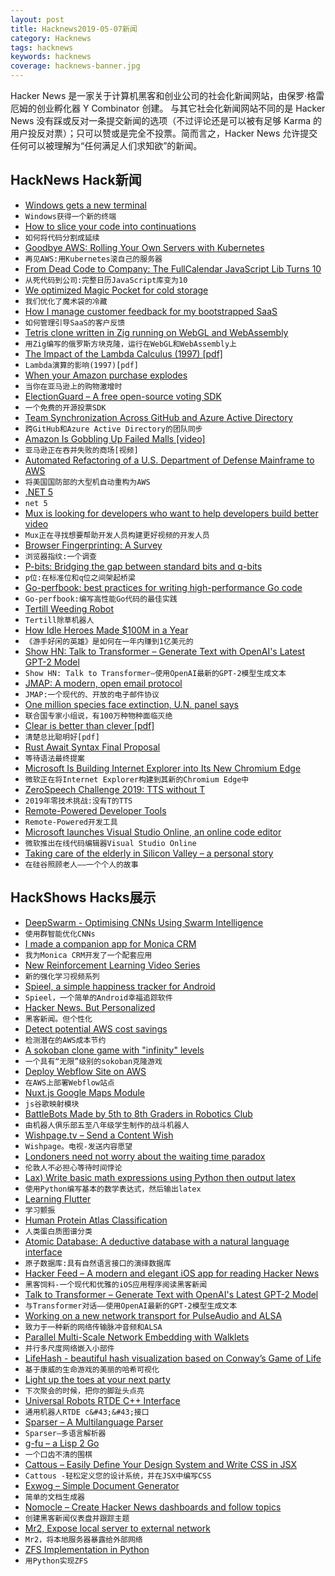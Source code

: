 ```yaml
---
layout: post
title: Hacknews2019-05-07新闻
category: Hacknews
tags: hacknews
keywords: hacknews
coverage: hacknews-banner.jpg
---
```


Hacker News 是一家关于计算机黑客和创业公司的社会化新闻网站，由保罗·格雷厄姆的创业孵化器 Y Combinator 创建。
与其它社会化新闻网站不同的是 Hacker News 没有踩或反对一条提交新闻的选项（不过评论还是可以被有足够 Karma 的用户投反对票）；只可以赞或是完全不投票。简而言之，Hacker News 允许提交任何可以被理解为“任何满足人们求知欲”的新闻。

## HackNews Hack新闻


- [Windows gets a new terminal](https://techcrunch.com/2019/05/06/windows-gets-a-new-terminal/)
- `Windows获得一个新的终端`
- [How to slice your code into continuations](https://dpiponi.github.io/cont.html)
- `如何将代码分割成延续`
- [Goodbye AWS: Rolling Your Own Servers with Kubernetes](https://gravitational.com/blog/aws_vs_colocation/)
- `再见AWS:用Kubernetes滚自己的服务器`
- [From Dead Code to Company: The FullCalendar JavaScript Lib Turns 10](https://fullcalendar.io/blog/2019/05/fullcalendar-turns-10)
- `从死代码到公司:完整日历JavaScript库变为10`
- [We optimized Magic Pocket for cold storage](https://blogs.dropbox.com/tech/2019/05/how-we-optimized-magic-pocket-for-cold-storage/)
- `我们优化了魔术袋的冷藏`
- [How I manage customer feedback for my bootstrapped SaaS](https://blog.checklyhq.com/how-i-manage-customer-feedback-for-my-bootstrapped-saas/)
- `如何管理引导SaaS的客户反馈`
- [Tetris clone written in Zig running on WebGL and WebAssembly](https://raulgrell.github.io/tetris/)
- `用Zig编写的俄罗斯方块克隆，运行在WebGL和WebAssembly上`
- [The Impact of the Lambda Calculus (1997) [pdf]](http://www-users.mat.umk.pl/~adwid/materialy/doc/church.pdf)
- `Lambda演算的影响(1997)[pdf]`
- [When your Amazon purchase explodes](https://www.theatlantic.com/technology/archive/2019/04/lithium-ion-batteries-amazon-are-exploding/587005/)
- `当你在亚马逊上的购物激增时`
- [ElectionGuard – A free open-source voting SDK](https://blogs.microsoft.com/on-the-issues/2019/05/06/protecting-democratic-elections-though-secure-verifiable-voting/)
- `一个免费的开源投票SDK`
- [Team Synchronization Across GitHub and Azure Active Directory](https://github.blog/2019-05-06-team-synchronization-across-github-and-azure-active-directory/)
- `跨GitHub和Azure Active Directory的团队同步`
- [Amazon Is Gobbling Up Failed Malls [video]](https://www.wsj.com/video/why-amazon-is-gobbling-up-failed-malls/FC3559FE-945E-447C-8837-151C31D69127.html)
- `亚马逊正在吞并失败的商场[视频]`
- [Automated Refactoring of a U.S. Department of Defense Mainframe to AWS](https://aws.amazon.com/blogs/apn/automated-refactoring-of-a-u-s-department-of-defense-mainframe-to-aws/?mc_cid=f69afe9fe7&amp;mc_eid=1c2ecb2a49)
- `将美国国防部的大型机自动重构为AWS`
- [.NET 5](https://devblogs.microsoft.com/dotnet/introducing-net-5/)
- `net 5`
- [Mux is looking for developers who want to help developers build better video](https://mux.com/jobs/)
- `Mux正在寻找想要帮助开发人员构建更好视频的开发人员`
- [Browser Fingerprinting: A Survey](https://arxiv.org/abs/1905.01051)
- `浏览器指纹:一个调查`
- [P-bits: Bridging the gap between standard bits and q-bits](https://aip.scitation.org/doi/full/10.1063/1.5055860)
- `p位:在标准位和q位之间架起桥梁`
- [Go-perfbook: best practices for writing high-performance Go code](https://github.com/dgryski/go-perfbook)
- `Go-perfbook:编写高性能Go代码的最佳实践`
- [Tertill Weeding Robot](https://www.tertill.com/product/tertill-weeding-robot/)
- `Tertill除草机器人`
- [How Idle Heroes Made $100M in a Year](https://www.deconstructoroffun.com/blog/2018/2/27/u6ap146ff5rkmm7fj1qzuhggp395l4)
- `《游手好闲的英雄》是如何在一年内赚到1亿美元的`
- [Show HN: Talk to Transformer – Generate Text with OpenAI&#39;s Latest GPT-2 Model](https://talktotransformer.com/)
- `Show HN: Talk to Transformer—使用OpenAI最新的GPT-2模型生成文本`
- [JMAP: A modern, open email protocol](https://www.ietf.org/blog/jmap/)
- `JMAP:一个现代的、开放的电子邮件协议`
- [One million species face extinction, U.N. panel says](https://www.washingtonpost.com/climate-environment/2019/05/06/one-million-species-face-extinction-un-panel-says-humans-will-suffer-result/)
- `联合国专家小组说，有100万种物种面临灭绝`
- [Clear is better than clever [pdf]](https://dave.cheney.net/paste/clear-is-better-than-clever.pdf)
- `清楚总比聪明好[pdf]`
- [Rust Await Syntax Final Proposal](https://boats.gitlab.io/blog/post/await-decision/)
- `等待语法最终提案`
- [Microsoft Is Building Internet Explorer into Its New Chromium Edge](https://www.theverge.com/2019/5/6/18527875/microsoft-chromium-edge-new-features-build-2019)
- `微软正在将Internet Explorer构建到其新的Chromium Edge中`
- [ZeroSpeech Challenge 2019: TTS without T](https://zerospeech.com/2019/)
- `2019年零技术挑战:没有T的TTS`
- [Remote-Powered Developer Tools](https://devblogs.microsoft.com/visualstudio/intelligent-productivity-and-collaboration-from-anywhere/)
- `Remote-Powered开发工具`
- [Microsoft launches Visual Studio Online, an online code editor](https://techcrunch.com/2019/05/06/microsoft-launches-visual-studio-online-an-online-code-editor/)
- `微软推出在线代码编辑器Visual Studio Online`
- [Taking care of the elderly in Silicon Valley – a personal story](https://venturebeat.com/2019/05/03/taking-care-of-the-elderly-in-silicon-valley-a-personal-story/)
- `在硅谷照顾老人——一个个人的故事`


## HackShows Hacks展示

- [ DeepSwarm - Optimising CNNs Using Swarm Intelligence](https://github.com/Pattio/DeepSwarm)
- `使用群智能优化CNNs`
- [ I made a companion app for Monica CRM](https://news.ycombinator.com/item?id=19837402)
- `我为Monica CRM开发了一个配套应用`
- [ New Reinforcement Learning Video Series](https://www.youtube.com/watch?v=gTNNXi9ApVU)
- `新的强化学习视频系列`
- [ Spieel, a simple happiness tracker for Android](https://news.ycombinator.com/item?id=19815575)
- `Spieel，一个简单的Android幸福追踪软件`
- [ Hacker News. But Personalized](https://phn.netlify.com)
- `黑客新闻。但个性化`
- [ Detect potential AWS cost savings](https://github.com/mlabouardy/komiser)
- `检测潜在的AWS成本节约`
- [ A sokoban clone game with &#34;infinity&#34; levels](https://victorribeiro.com/sokoban/)
- `一个具有“无限”级别的sokoban克隆游戏`
- [ Deploy Webflow Site on AWS](https://www.crumpledpapr.com/post/hosting-webflow-site-on-aws-s3-cloudfront-route53-low-cost-and-high-availability)
- `在AWS上部署Webflow站点`
- [ Nuxt.js Google Maps Module](https://www.npmjs.com/package/nuxt-gmaps)
- `js谷歌映射模块`
- [ BattleBots Made by 5th to 8th Graders in Robotics Club](https://create.arduino.cc/projecthub/codedigs/build-a-battlebot-controlled-with-a-ps2-controller-fbc033)
- `由机器人俱乐部五至八年级学生制作的战斗机器人`
- [ Wishpage.tv – Send a Content Wish](https://wishpage.tv/)
- `Wishpage。电视-发送内容愿望`
- [ Londoners need not worry about the waiting time paradox](http://www.michalpaszkiewicz.co.uk/blog/timetables/)
- `伦敦人不必担心等待时间悖论`
- [ Lax) Write basic math expressions using Python then output latex](https://github.com/iogf/lax)
- `使用Python编写基本的数学表达式，然后输出latex`
- [ Learning Flutter](http://learningflutter.net/)
- `学习颤振`
- [ Human Protein Atlas Classification](https://github.com/skywalker212/hpa-classification)
- `人类蛋白质图谱分类`
- [ Atomic Database: A deductive database with a natural language interface](https://news.ycombinator.com/item?id=19815140)
- `原子数据库:具有自然语言接口的演绎数据库`
- [ Hacker Feed – A modern and elegant iOS app for reading Hacker News](https://itunes.apple.com/us/app/hacker-feed/id1451386900)
- `黑客饲料-一个现代和优雅的iOS应用程序阅读黑客新闻`
- [ Talk to Transformer – Generate Text with OpenAI&#39;s Latest GPT-2 Model](https://talktotransformer.com/)
- `与Transformer对话——使用OpenAI最新的GPT-2模型生成文本`
- [ Working on a new network transport for PulseAudio and ALSA](https://gavv.github.io/articles/new-network-transport/#)
- `致力于一种新的网络传输脉冲音频和ALSA`
- [ Parallel Multi-Scale Network Embedding with Walklets](https://github.com/benedekrozemberczki/walklets)
- `并行多尺度网络嵌入小部件`
- [ LifeHash - beautiful hash visualization based on Conway’s Game of Life](http://github.com/wolfmcnally/LifeHash)
- `基于康威的生命游戏的美丽的哈希可视化`
- [ Light up the toes at your next party](http://toeglo.com)
- `下次聚会的时候，把你的脚趾头点亮`
- [ Universal Robots RTDE C&#43;&#43; Interface](https://gitlab.com/sdurobotics/ur_rtde)
- `通用机器人RTDE c&#43;&#43;接口`
- [ Sparser – A Multilanguage Parser](https://news.ycombinator.com/item?id=19815618)
- `Sparser—多语言解析器`
- [ g-fu – a Lisp 2 Go](https://github.com/codr7/g-fu/tree/master/v1)
- `一个口齿不清的围棋`
- [ Cattous – Easily Define Your Design System and Write CSS in JSX](https://github.com/ImedAdel/cattous)
- `Cattous -轻松定义您的设计系统，并在JSX中编写CSS`
- [ Exwog – Simple Document Generator](https://exwog.com/)
- `简单的文档生成器`
- [ Nomocle – Create Hacker News dashboards and follow topics](https://nomocle.com/)
- `创建黑客新闻仪表盘并跟踪主题`
- [ Mr2, Expose local server to external network](https://github.com/txthinking/mr2)
- `Mr2，将本地服务器暴露给外部网络`
- [ ZFS Implementation in Python](https://github.com/alcarithemad/zfsp)
- `用Python实现ZFS`


